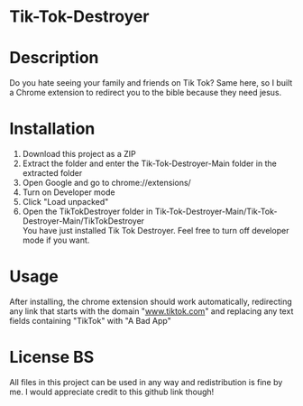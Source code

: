 # Tik-Tok-Destroyer

# Description
Do you hate seeing your family and friends on Tik Tok? Same here, so I built a Chrome extension to redirect you to the bible because they need jesus.

# Installation
1. Download this project as a ZIP
2. Extract the folder and enter the Tik-Tok-Destroyer-Main folder in the extracted folder
3. Open Google and go to chrome://extensions/
4. Turn on Developer mode
5. Click "Load unpacked"
6. Open the TikTokDestroyer folder in Tik-Tok-Destroyer-Main/Tik-Tok-Destroyer-Main/TikTokDestroyer\
You have just installed Tik Tok Destroyer. Feel free to turn off developer mode if you want.

# Usage
After installing, the chrome extension should work automatically, redirecting any link that starts with the domain "www.tiktok.com" and replacing any text fields containing "TikTok" with "A Bad App"

# License BS
All files in this project can be used in any way and redistribution is fine by me. I would appreciate credit to this github link though!
